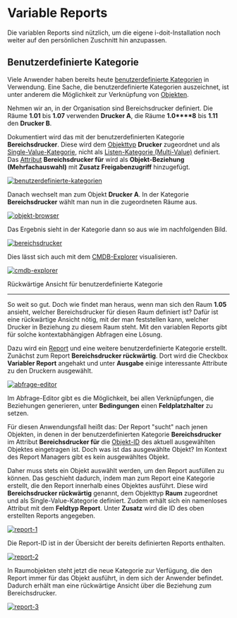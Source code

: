 # Variable Reports

Die variablen Reports sind nützlich, um die eigene i-doit-Installation noch weiter auf den persönlichen Zuschnitt hin anzupassen.

Benutzerdefinierte Kategorie
----------------------------

Viele Anwender haben bereits heute [benutzerdefinierte Kategorien](../grundlagen/benutzerdefinierte-kategorien.md) in Verwendung. Eine Sache, die benutzerdefinierte Kategorien auszeichnet, ist unter anderem die Möglichkeit zur Verknüpfung von [Objekten](../grundlagen/struktur-it-dokumentation.md).

Nehmen wir an, in der Organisation sind Bereichsdrucker definiert. Die Räume **1.01** bis **1.07** verwenden **Drucker A**, die Räume **1.0****8** bis **1.11** den **Drucker B**.

Dokumentiert wird das mit der benutzerdefinierten Kategorie **Bereichsdrucker**. Diese wird dem [Objekttyp](../grundlagen/struktur-it-dokumentation.md) **Drucker** zugeordnet und als [Single-Value-Kategorie](../grundlagen/struktur-it-dokumentation.md), nicht als [Listen-Kategorie (Multi-Value)](../grundlagen/struktur-it-dokumentation.md) definiert. Das [Attribut](../grundlagen/struktur-it-dokumentation.md) **Bereichsdrucker für** wird als **Objekt-Beziehung (Mehrfachauswahl)** mit **Zusatz Freigabenzugriff** hinzugefügt.

[![benutzerdefinierte-kategorien](../assets/images/de/auswertungen/variable-reports/1-vr.png)](../assets/images/de/auswertungen/variable-reports/1-vr.png)

Danach wechselt man zum Objekt **Drucker A**. In der Kategorie **Bereichsdrucker** wählt man nun in die zugeordneten Räume aus.

[![objekt-browser](../assets/images/de/auswertungen/variable-reports/2-vr.png)](../assets/images/de/auswertungen/variable-reports/2-vr.png)

Das Ergebnis sieht in der Kategorie dann so aus wie im nachfolgenden Bild.

[![bereichsdrucker](../assets/images/de/auswertungen/variable-reports/3-vr.png)](../assets/images/de/auswertungen/variable-reports/3-vr.png)

Dies lässt sich auch mit dem [CMDB-Explorer](../auswertungen/cmdb-explorer/index.md) visualisieren.

[![cmdb-explorer](../assets/images/de/auswertungen/variable-reports/4-vr.png)](../assets/images/de/auswertungen/variable-reports/4-vr.png)

Rückwärtige Ansicht für benutzerdefinierte Kategorie

-------------------------------------------------------

So weit so gut. Doch wie findet man heraus, wenn man sich den Raum **1.05** ansieht, welcher Bereichsdrucker für diesen Raum definiert ist? Dafür ist eine rückwärtige Ansicht nötig, mit der man feststellen kann, welcher Drucker in Beziehung zu diesem Raum steht. Mit den variablen Reports gibt für solche kontextabhängigen Abfragen eine Lösung.

Dazu wird ein [Report](../auswertungen/report-manager.md) und eine weitere benutzerdefinierte Kategorie erstellt. Zunächst zum Report **Bereichsdrucker rückwärtig**. Dort wird die Checkbox **Variabler Report** angehakt und unter **Ausgabe** einige interessante Attribute zu den Druckern ausgewählt.

[![abfrage-editor](../assets/images/de/auswertungen/variable-reports/5-vr.png)](../assets/images/de/auswertungen/variable-reports/5-vr.png)

Im Abfrage-Editor gibt es die Möglichkeit, bei allen Verknüpfungen, die Beziehungen generieren, unter **Bedingungen** einen **Feldplatzhalter** zu setzen.

Für diesen Anwendungsfall heißt das: Der Report "sucht" nach jenen Objekten, in denen in der benutzerdefinierten Kategorie **Bereichsdrucker** im Attribut **Bereichsdrucker für** die [Objekt-ID](../grundlagen/eindeutige-referenzierungen.md) des aktuell ausgewählten Objektes eingetragen ist. Doch was ist das ausgewählte Objekt? Im Kontext des Report Managers gibt es kein ausgewähltes Objekt.

Daher muss stets ein Objekt auswählt werden, um den Report ausfüllen zu können. Das geschieht dadurch, indem man zum Report eine Kategorie erstellt, die den Report innerhalb eines Objektes ausführt. Diese wird **Bereichsdrucker rückwärtig** genannt, dem Objekttyp **Raum** zugeordnet und als Single-Value-Kategorie definiert. Zudem erhält sich ein namenloses Attribut mit dem **Feldtyp Report**. Unter **Zusatz** wird die ID des oben erstellten Reports angegeben.

[![report-1](../assets/images/de/auswertungen/variable-reports/6-vr.png)](../assets/images/de/auswertungen/variable-reports/6-vr.png)

Die Report-ID ist in der Übersicht der bereits definierten Reports enthalten.

[![report-2](../assets/images/de/auswertungen/variable-reports/7-vr.png)](../assets/images/de/auswertungen/variable-reports/8-vr.png)

In Raumobjekten steht jetzt die neue Kategorie zur Verfügung, die den Report immer für das Objekt ausführt, in dem sich der Anwender befindet. Dadurch erhält man eine rückwärtige Ansicht über die Beziehung zum Bereichsdrucker.

[![report-3](../assets/images/de/auswertungen/variable-reports/8-vr.png)](../assets/images/de/auswertungen/variable-reports/8-vr.png)
